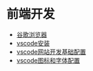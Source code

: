 # 前端开发

- [谷歌浏览器](/web/chrome.md)
- [vscode安装](/web/vscode-install.md)
- [vscode网站开发基础配置](/web/vscode-config01.md)
- [vscode图标和字体配置](/web/vscode-config02.md)
